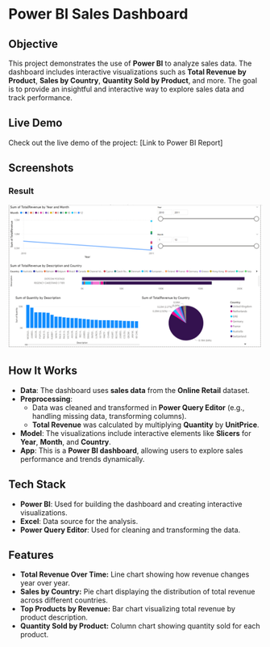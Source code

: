 # Power BI Sales Dashboard

## Objective
This project demonstrates the use of **Power BI** to analyze sales data. The dashboard includes interactive visualizations such as **Total Revenue by Product**, **Sales by Country**, **Quantity Sold by Product**, and more. The goal is to provide an insightful and interactive way to explore sales data and track performance.

## Live Demo
Check out the live demo of the project: [Link to Power BI Report]

## Screenshots
### Result
![Dashboard Screenshot](screenshots/image.png)

## How It Works
- **Data**: The dashboard uses **sales data** from the **Online Retail** dataset.
- **Preprocessing**:
  - Data was cleaned and transformed in **Power Query Editor** (e.g., handling missing data, transforming columns).
  - **Total Revenue** was calculated by multiplying **Quantity** by **UnitPrice**.
- **Model**: The visualizations include interactive elements like **Slicers** for **Year**, **Month**, and **Country**.
- **App**: This is a **Power BI dashboard**, allowing users to explore sales performance and trends dynamically.

## Tech Stack
- **Power BI**: Used for building the dashboard and creating interactive visualizations.
- **Excel**: Data source for the analysis.
- **Power Query Editor**: Used for cleaning and transforming the data.

## Features
- **Total Revenue Over Time:** Line chart showing how revenue changes year over year.
- **Sales by Country:** Pie chart displaying the distribution of total revenue across different countries.
- **Top Products by Revenue:** Bar chart visualizing total revenue by product description.
- **Quantity Sold by Product:** Column chart showing quantity sold for each product.
